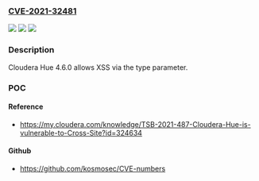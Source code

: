 ### [CVE-2021-32481](https://cve.mitre.org/cgi-bin/cvename.cgi?name=CVE-2021-32481)
![](https://img.shields.io/static/v1?label=Product&message=n%2Fa&color=blue)
![](https://img.shields.io/static/v1?label=Version&message=n%2Fa&color=blue)
![](https://img.shields.io/static/v1?label=Vulnerability&message=n%2Fa&color=brighgreen)

### Description

Cloudera Hue 4.6.0 allows XSS via the type parameter.

### POC

#### Reference
- https://my.cloudera.com/knowledge/TSB-2021-487-Cloudera-Hue-is-vulnerable-to-Cross-Site?id=324634

#### Github
- https://github.com/kosmosec/CVE-numbers

